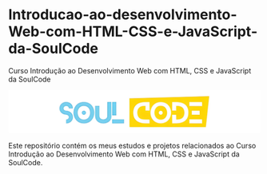 # Introducao-ao-desenvolvimento-Web-com-HTML-CSS-e-JavaScript-da-SoulCode
Curso Introdução ao Desenvolvimento Web com HTML, CSS e JavaScript da SoulCode

![Soulcode](img.png)


Este repositório contém os meus estudos e projetos relacionados ao Curso Introdução ao Desenvolvimento Web com HTML, CSS e JavaScript da SoulCode.
